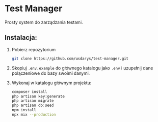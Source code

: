 # Test Manager

Prosty system do zarządzania testami.

## Instalacja:

1. Pobierz repozytorium
    ```bash
    git clone https://github.com/usdarys/test-manager.git
    ```

2. Skopiuj `.env.example` do głównego katalogu jako `.env` i uzupełnij dane połączeniowe do bazy swoimi danymi.

3. Wykonaj w katalogu głównym projektu:
    ```bash
    composer install
    php artisan key:generate
    php artisan migrate
    php artisan db:seed
    npm install
    npx mix --production
    ```